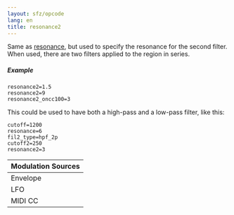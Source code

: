 ```yaml
---
layout: sfz/opcode
lang: en
title: resonance2
---
```

Same as [resonance](resonance), but used to specify the resonance for the second
filter. When used, there are two filters applied to the region in series.

##### Example

```
resonance2=1.5
resonance2=9
resonance2_oncc100=3
```

This could be used to have both a high-pass and a low-pass filter, like this:

```
cutoff=1200
resonance=6
fil2_type=hpf_2p
cutoff2=250
resonance2=3
```

| Modulation Sources
|           ---
| Envelope | ✓ |
| LFO      | ✓ |
| MIDI CC  | ✓ | resonance2_onccN

